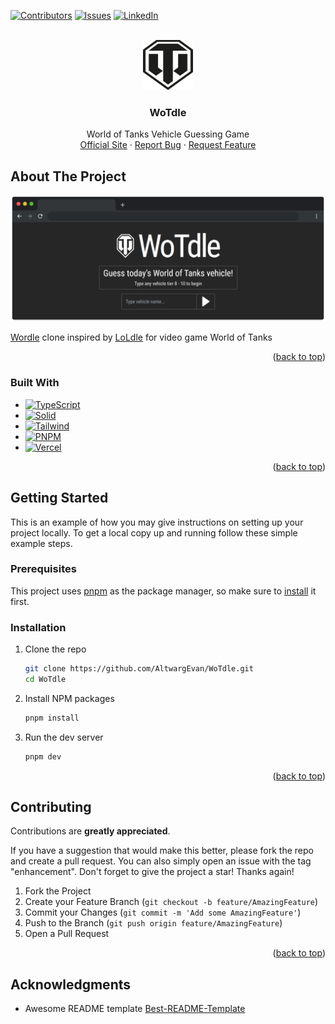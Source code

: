 <!-- PROJECT SHIELDS -->
[![Contributors][contributors-shield]][contributors-url]
[![Issues][issues-shield]][issues-url]
[![LinkedIn][linkedin-shield]][linkedin-url]

<!-- PROJECT LOGO -->
<br />
<div align="center">
  <a href="https://github.com/AltwargEvan/WoTdle">
    <img src="public/wot.svg" alt="Logo" width="80" height="80">
  </a>
  
  <h3 align="center">WoTdle</h3>
  
  <p align="center">
    World of Tanks Vehicle Guessing Game
    <br />
    <a href="https://wotdle.vercel.app/">Official Site</a>
    ·
    <a href="https://github.com/AltwargEvan/WoTdle/issues">Report Bug</a>
    ·
    <a href="https://github.com/AltwargEvan/WoTdle//issues">Request Feature</a>
  </p>
</div>

<!-- ABOUT  -->
## About The Project

[![WoTdle][product-screenshot]](https://wotdle.vercel.app/)

[Wordle](https://www.nytimes.com/games/wordle/index.html) clone inspired by [LoLdle](https://loldle.net/) for video game World of Tanks

<p align="right">(<a href="#readme-top">back to top</a>)</p>



### Built With
* [![TypeScript][TypeScript]][TypeScript-url]
* [![Solid][Solid.js]][Solid-url]
* [![Tailwind][TailwindCSS]][Tailwind-url]
* [![PNPM][PNPM]][PNPM-url]
* [![Vercel][Vercel]][Vercel-url]
<p align="right">(<a href="#readme-top">back to top</a>)</p>



<!-- GETTING STARTED -->
## Getting Started

This is an example of how you may give instructions on setting up your project locally.
To get a local copy up and running follow these simple example steps.

### Prerequisites

This project uses [pnpm](https://pnpm.io) as the package manager, so make sure to [install](https://pnpm.io/installation) it first.

### Installation

1. Clone the repo
   ```sh
   git clone https://github.com/AltwargEvan/WoTdle.git
   cd WoTdle
   ```
2. Install NPM packages
   ```sh
   pnpm install
   ```
3. Run the dev server
   ```sh
   pnpm dev
   ```
<p align="right">(<a href="#readme-top">back to top</a>)</p>

<!-- CONTRIBUTING -->
## Contributing
Contributions are **greatly appreciated**.

If you have a suggestion that would make this better, please fork the repo and create a pull request. You can also simply open an issue with the tag "enhancement".
Don't forget to give the project a star! Thanks again!

1. Fork the Project
2. Create your Feature Branch (`git checkout -b feature/AmazingFeature`)
3. Commit your Changes (`git commit -m 'Add some AmazingFeature'`)
4. Push to the Branch (`git push origin feature/AmazingFeature`)
5. Open a Pull Request

<p align="right">(<a href="#readme-top">back to top</a>)</p>

## Acknowledgments

* Awesome README template [Best-README-Template](https://github.com/othneildrew/Best-README-Template/blob/master/BLANK_README.md?plain=1)
<!-- MARKDOWN LINKS & IMAGES -->
<!-- https://www.markdownguide.org/basic-syntax/#reference-style-links -->
[contributors-shield]: https://img.shields.io/github/contributors/AltwargEvan/WoTdle.svg?style=for-the-badge
[contributors-url]: https://github.com/AltwargEvan/WoTdle/graphs/contributors
[issues-shield]: https://img.shields.io/github/issues/AltwargEvan/WoTdle.svg?style=for-the-badge
[issues-url]: https://github.com/AltwargEvan/WoTdle/issues
[linkedin-shield]: https://img.shields.io/badge/-LinkedIn-black.svg?style=for-the-badge&logo=linkedin&colorB=555
[linkedin-url]: https://linkedin.com/in/evanaltwarg/
[product-screenshot]: https://github.com/AltwargEvan/WoTdle/blob/main/public/productScreenshot.png?raw=true
[Typescript]: https://img.shields.io/badge/TypeScript-007ACC?style=for-the-badge&logo=typescript&logoColor=white
[Typescript-url]: https://www.typescriptlang.org/
[Solid.js]: https://img.shields.io/badge/SolidJS-2c4f7c?style=for-the-badge&logo=solid&logoColor=c8c9cb
[Solid-url]: https://www.solidjs.com/
[TailwindCSS]: https://img.shields.io/badge/Tailwind_CSS-38B2AC?style=for-the-badge&logo=tailwind-css&logoColor=white
[Tailwind-url]: https://tailwindcss.com/
[PNPM]: https://img.shields.io/badge/pnpm-yellow?style=for-the-badge&logo=pnpm&logoColor=white
[PNPM-url]: https://pnpm.io/
[Vercel]: https://img.shields.io/badge/Vercel-000000?style=for-the-badge&logo=vercel&logoColor=white
[Vercel-url]: https://vercel.com/
